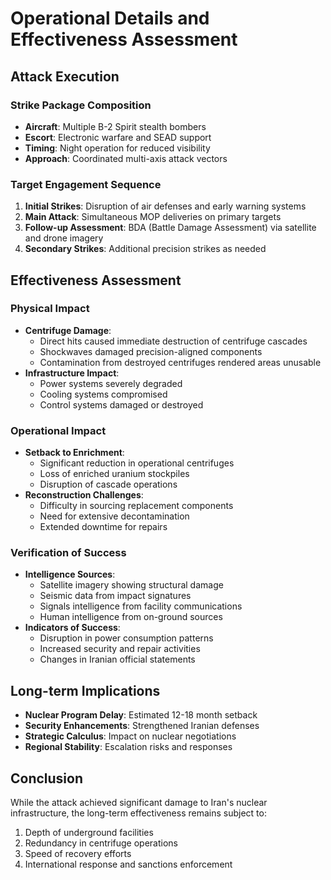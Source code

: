 # Operational Details and Effectiveness Assessment

## Attack Execution

### Strike Package Composition
- **Aircraft**: Multiple B-2 Spirit stealth bombers
- **Escort**: Electronic warfare and SEAD support
- **Timing**: Night operation for reduced visibility
- **Approach**: Coordinated multi-axis attack vectors

### Target Engagement Sequence
1. **Initial Strikes**: Disruption of air defenses and early warning systems
2. **Main Attack**: Simultaneous MOP deliveries on primary targets
3. **Follow-up Assessment**: BDA (Battle Damage Assessment) via satellite and drone imagery
4. **Secondary Strikes**: Additional precision strikes as needed

## Effectiveness Assessment

### Physical Impact
- **Centrifuge Damage**:
  - Direct hits caused immediate destruction of centrifuge cascades
  - Shockwaves damaged precision-aligned components
  - Contamination from destroyed centrifuges rendered areas unusable
- **Infrastructure Impact**:
  - Power systems severely degraded
  - Cooling systems compromised
  - Control systems damaged or destroyed

### Operational Impact
- **Setback to Enrichment**:
  - Significant reduction in operational centrifuges
  - Loss of enriched uranium stockpiles
  - Disruption of cascade operations
- **Reconstruction Challenges**:
  - Difficulty in sourcing replacement components
  - Need for extensive decontamination
  - Extended downtime for repairs

### Verification of Success
- **Intelligence Sources**:
  - Satellite imagery showing structural damage
  - Seismic data from impact signatures
  - Signals intelligence from facility communications
  - Human intelligence from on-ground sources
- **Indicators of Success**:
  - Disruption in power consumption patterns
  - Increased security and repair activities
  - Changes in Iranian official statements

## Long-term Implications
- **Nuclear Program Delay**: Estimated 12-18 month setback
- **Security Enhancements**: Strengthened Iranian defenses
- **Strategic Calculus**: Impact on nuclear negotiations
- **Regional Stability**: Escalation risks and responses

## Conclusion
While the attack achieved significant damage to Iran's nuclear infrastructure, the long-term effectiveness remains subject to:
1. Depth of underground facilities
2. Redundancy in centrifuge operations
3. Speed of recovery efforts
4. International response and sanctions enforcement
